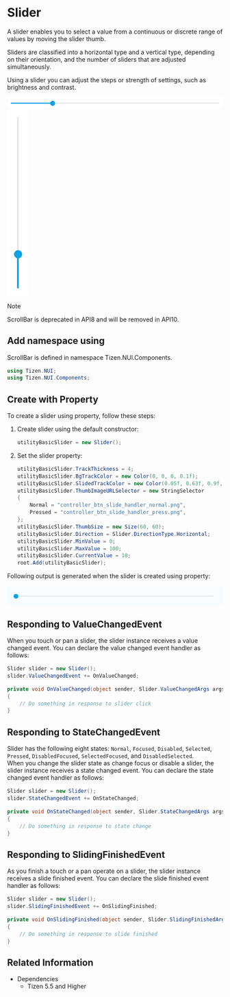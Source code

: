 # Slider
A slider enables you to select a value from a continuous or discrete range of values by moving the slider thumb.

Sliders are classified into a horizontal type and a vertical type, depending on their orientation, and the number of sliders that are adjusted simultaneously.

Using a slider you can adjust the steps or strength of settings, such as brightness and contrast.

![Slider](./media/slider.png) ![Slider](./media/slider2.png)

> [!NOTE]
> ScrollBar is deprecated in API8 and will be removed in API10.

## Add namespace using
ScrollBar is defined in namespace Tizen.NUI.Components.

```cs
using Tizen.NUI;
using Tizen.NUI.Components;
```

## Create with Property

To create a slider using property, follow these steps:

1. Create slider using the default constructor:

    ```cs
    utilityBasicSlider = new Slider();
    ```

2. Set the slider property:

    ```cs
    utilityBasicSlider.TrackThickness = 4;
    utilityBasicSlider.BgTrackColor = new Color(0, 0, 0, 0.1f);
    utilityBasicSlider.SlidedTrackColor = new Color(0.05f, 0.63f, 0.9f, 1);
    utilityBasicSlider.ThumbImageURLSelector = new StringSelector
    {
        Normal = "controller_btn_slide_handler_normal.png",
        Pressed = "controller_btn_slide_handler_press.png",
    };
    utilityBasicSlider.ThumbSize = new Size(60, 60);
    utilityBasicSlider.Direction = Slider.DirectionType.Horizontal;
    utilityBasicSlider.MinValue = 0;
    utilityBasicSlider.MaxValue = 100;
    utilityBasicSlider.CurrentValue = 10;
    root.Add(utilityBasicSlider);
    ```

Following output is generated when the slider is created using property:

![Slider](./media/slider.gif)

## Responding to ValueChangedEvent
When you touch or pan a slider, the slider instance receives a value changed event.
You can declare the value changed event handler as follows:

```cs
Slider slider = new Slider();
slider.ValueChangedEvent += OnValueChanged;
```

```cs
private void OnValueChanged(object sender, Slider.ValueChangedArgs args)
{
    // Do something in response to slider click
}
```

## Responding to StateChangedEvent
Slider has the following eight states: `Normal`, `Focused`, `Disabled`, `Selected`, `Pressed`, `DisabledFocused`, `SelectedFocused`, and `DisabledSelected`.  
When you change the slider state as change focus or disable a slider, the slider instance receives a state changed event. You can declare the state changed event handler as follows:

```cs
Slider slider = new Slider();
slider.StateChangedEvent += OnStateChanged;
```

```cs
private void OnStateChanged(object sender, Slider.StateChangedArgs args)
{
    // Do something in response to state change
}
```

## Responding to SlidingFinishedEvent
As you finish a touch or a pan operate on a slider, the slider instance receives a slide finished event. You can declare the slide finished event handler as follows:

```cs
Slider slider = new Slider();
slider.SlidingFinishedEvent += OnSlidingFinished;
```

```cs
private void OnSlidingFinished(object sender, Slider.SlidingFinishedArgs args)
{
    // Do something in response to slide finished
}
```

## Related Information
- Dependencies
  -   Tizen 5.5 and Higher

